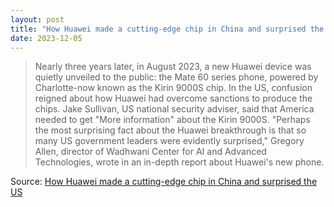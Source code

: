 ```yaml
---
layout: post
title: "How Huawei made a cutting-edge chip in China and surprised the US"
date: 2023-12-05
---
```


> Nearly three years later, in August 2023, a new Huawei device was quietly
unveiled to the public: the Mate 60 series phone, powered by Charlotte-now
known as the Kirin 9000S chip. In the US, confusion reigned about how
Huawei had overcome sanctions to produce the chips. Jake Sullivan, US
national security adviser, said that America needed to get "More
information" about the Kirin 9000S. "Perhaps the most surprising fact about
the Huawei breakthrough is that so many US government leaders were
evidently surprised," Gregory Allen, director of Wadhwani Center for AI and
Advanced Technologies, wrote in an in-depth report about Huawei's new phone.

Source: [How Huawei made a cutting-edge chip in China and surprised the US](
https://arstechnica.com/?p=1987396)

